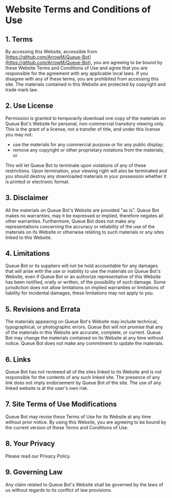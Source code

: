 # Website Terms and Conditions of Use

## 1. Terms

By accessing this Website, accessible from [https://github.com/ArrowM/Queue-Bot](https://github.com/ArrowM/Queue-Bot), you are agreeing to be bound by these Website Terms and Conditions of Use and agree that you are responsible for the agreement with any applicable local laws. If you disagree with any of these terms, you are prohibited from accessing this site. The materials contained in this Website are protected by copyright and trade mark law.

## 2. Use License

Permission is granted to temporarily download one copy of the materials on Queue Bot's Website for personal, non-commercial transitory viewing only. This is the grant of a license, not a transfer of title, and under this license you may not:

- use the materials for any commercial purpose or for any public display;
- remove any copyright or other proprietary notations from the materials; or

This will let Queue Bot to terminate upon violations of any of these restrictions. Upon termination, your viewing right will also be terminated and you should destroy any downloaded materials in your possession whether it is printed or electronic format.

## 3. Disclaimer

All the materials on Queue Bot's Website are provided "as is". Queue Bot makes no warranties, may it be expressed or implied, therefore negates all other warranties. Furthermore, Queue Bot does not make any representations concerning the accuracy or reliability of the use of the materials on its Website or otherwise relating to such materials or any sites linked to this Website.

## 4. Limitations

Queue Bot or its suppliers will not be hold accountable for any damages that will arise with the use or inability to use the materials on Queue Bot's Website, even if Queue Bot or an authorize representative of this Website has been notified, orally or written, of the possibility of such damage. Some jurisdiction does not allow limitations on implied warranties or limitations of liability for incidental damages, these limitations may not apply to you.

## 5. Revisions and Errata

The materials appearing on Queue Bot's Website may include technical, typographical, or photographic errors. Queue Bot will not promise that any of the materials in this Website are accurate, complete, or current. Queue Bot may change the materials contained on its Website at any time without notice. Queue Bot does not make any commitment to update the materials.

## 6. Links

Queue Bot has not reviewed all of the sites linked to its Website and is not responsible for the contents of any such linked site. The presence of any link does not imply endorsement by Queue Bot of the site. The use of any linked website is at the user's own risk.

## 7. Site Terms of Use Modifications

Queue Bot may revise these Terms of Use for its Website at any time without prior notice. By using this Website, you are agreeing to be bound by the current version of these Terms and Conditions of Use.

## 8. Your Privacy

Please read our Privacy Policy.

## 9. Governing Law

Any claim related to Queue Bot's Website shall be governed by the laws of us without regards to its conflict of law provisions.
